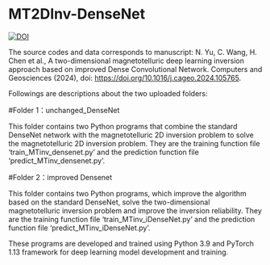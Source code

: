 # MT2DInv-DenseNet
[![DOI](https://zenodo.org/badge/DOI/10.5281/zenodo.14017316.svg)](https://doi.org/10.5281/zenodo.14017316)

The source codes and data corresponds to manuscript: N. Yu, C. Wang, H. Chen et al., A two-dimensional magnetotelluric deep
learning inversion approach based on improved Dense Convolutional Network. Computers and
Geosciences (2024), doi: https://doi.org/10.1016/j.cageo.2024.105765.

Followings are descriptions about the two uploaded folders:

#Folder 1：unchanged_DenseNet

This folder contains two Python programs that combine the standard DenseNet network with the magnetotelluric
2D inversion problem to solve the magnetotelluric 2D inversion problem. They are the training function file
‘train_MTinv_densenet.py’ and the prediction function file ‘predict_MTinv_densenet.py’.

#Folder 2：improved Densenet

This folder contains two Python programs, which improve the algorithm based on the standard DenseNet, solve
the two-dimensional magnetotelluric inversion problem and improve the inversion reliability. They are the
training function file ‘train_MTinv_iDenseNet.py’ and the prediction function file ‘predict_MTinv_iDenseNet.py’.

These programs are developed and trained using Python 3.9 and PyTorch 1.13 framework for deep learning model development and training.

